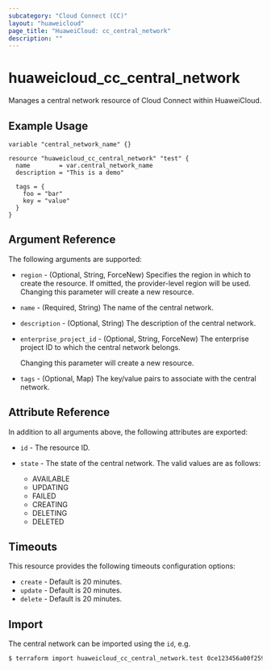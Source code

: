 ```yaml
---
subcategory: "Cloud Connect (CC)"
layout: "huaweicloud"
page_title: "HuaweiCloud: cc_central_network"
description: ""
---
```


# huaweicloud_cc_central_network

Manages a central network resource of Cloud Connect within HuaweiCloud.

## Example Usage

```hcl
variable "central_network_name" {}

resource "huaweicloud_cc_central_network" "test" {
  name        = var.central_network_name
  description = "This is a demo"

  tags = {
    foo = "bar"
    key = "value"
  }
}
```

## Argument Reference

The following arguments are supported:

* `region` - (Optional, String, ForceNew) Specifies the region in which to create the resource.
  If omitted, the provider-level region will be used. Changing this parameter will create a new resource.

* `name` - (Required, String) The name of the central network.

* `description` - (Optional, String) The description of the central network.

* `enterprise_project_id` - (Optional, String, ForceNew) The enterprise project ID to which the central network belongs.

  Changing this parameter will create a new resource.

* `tags` - (Optional, Map) The key/value pairs to associate with the central network.

## Attribute Reference

In addition to all arguments above, the following attributes are exported:

* `id` - The resource ID.

* `state` - The state of the central network.
  The valid values are as follows:
    - AVAILABLE
    - UPDATING
    - FAILED
    - CREATING
    - DELETING
    - DELETED

## Timeouts

This resource provides the following timeouts configuration options:

* `create` - Default is 20 minutes.
* `update` - Default is 20 minutes.
* `delete` - Default is 20 minutes.

## Import

The central network can be imported using the `id`, e.g.

```bash
$ terraform import huaweicloud_cc_central_network.test 0ce123456a00f2591fabc00385ff1234
```
